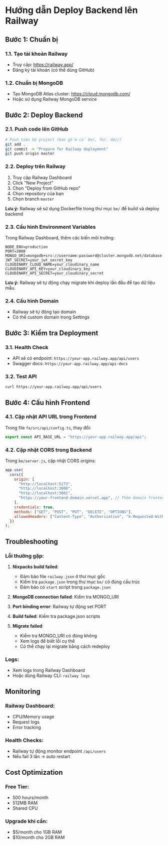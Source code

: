 # Hướng dẫn Deploy Backend lên Railway

## Bước 1: Chuẩn bị

### 1.1. Tạo tài khoản Railway

- Truy cập: https://railway.app/
- Đăng ký tài khoản (có thể dùng GitHub)

### 1.2. Chuẩn bị MongoDB

- Tạo MongoDB Atlas cluster: https://cloud.mongodb.com/
- Hoặc sử dụng Railway MongoDB service

## Bước 2: Deploy Backend

### 2.1. Push code lên GitHub

```bash
# Push toàn bộ project (bao gồm cả be/, fe/, doc/)
git add .
git commit -m "Prepare for Railway deployment"
git push origin master
```

### 2.2. Deploy trên Railway

1. Truy cập Railway Dashboard
2. Click "New Project"
3. Chọn "Deploy from GitHub repo"
4. Chọn repository của bạn
5. Chọn branch `master`

**Lưu ý:** Railway sẽ sử dụng Dockerfile trong thư mục `be/` để build và deploy backend

### 2.3. Cấu hình Environment Variables

Trong Railway Dashboard, thêm các biến môi trường:

```
NODE_ENV=production
PORT=3000
MONGO_URI=mongodb+srv://username:password@cluster.mongodb.net/database
JWT_SECRET=your_jwt_secret_key
CLOUDINARY_CLOUD_NAME=your_cloudinary_name
CLOUDINARY_API_KEY=your_cloudinary_key
CLOUDINARY_API_SECRET=your_cloudinary_secret
```

**Lưu ý:** Railway sẽ tự động chạy migrate khi deploy lần đầu để tạo dữ liệu mẫu.

### 2.4. Cấu hình Domain

- Railway sẽ tự động tạo domain
- Có thể custom domain trong Settings

## Bước 3: Kiểm tra Deployment

### 3.1. Health Check

- API sẽ có endpoint: `https://your-app.railway.app/api/users`
- Swagger docs: `https://your-app.railway.app/api-docs`

### 3.2. Test API

```bash
curl https://your-app.railway.app/api/users
```

## Bước 4: Cấu hình Frontend

### 4.1. Cập nhật API URL trong Frontend

Trong file `fe/src/api/config.ts`, thay đổi:

```typescript
export const API_BASE_URL = "https://your-app.railway.app/api";
```

### 4.2. Cập nhật CORS trong Backend

Trong `be/server.js`, cập nhật CORS origins:

```javascript
app.use(
  cors({
    origin: [
      "http://localhost:5173",
      "http://localhost:3000",
      "http://localhost:3001",
      "https://your-frontend-domain.vercel.app", // Thêm domain frontend
    ],
    credentials: true,
    methods: ["GET", "POST", "PUT", "DELETE", "OPTIONS"],
    allowedHeaders: ["Content-Type", "Authorization", "X-Requested-With"],
  })
);
```

## Troubleshooting

### Lỗi thường gặp:

1. **Nixpacks build failed**:

   - Đảm bảo file `railway.json` ở thư mục gốc
   - Kiểm tra `package.json` trong thư mục `be/` có đúng cấu trúc
   - Đảm bảo có `start` script trong `package.json`

2. **MongoDB connection failed**: Kiểm tra MONGO_URI
3. **Port binding error**: Railway tự động set PORT
4. **Build failed**: Kiểm tra package.json scripts
5. **Migrate failed**:
   - Kiểm tra MONGO_URI có đúng không
   - Xem logs để biết lỗi cụ thể
   - Có thể chạy lại migrate bằng cách redeploy

### Logs:

- Xem logs trong Railway Dashboard
- Hoặc dùng Railway CLI: `railway logs`

## Monitoring

### Railway Dashboard:

- CPU/Memory usage
- Request logs
- Error tracking

### Health Checks:

- Railway tự động monitor endpoint `/api/users`
- Nếu fail 3 lần → auto restart

## Cost Optimization

### Free Tier:

- 500 hours/month
- 512MB RAM
- Shared CPU

### Upgrade khi cần:

- $5/month cho 1GB RAM
- $10/month cho 2GB RAM
